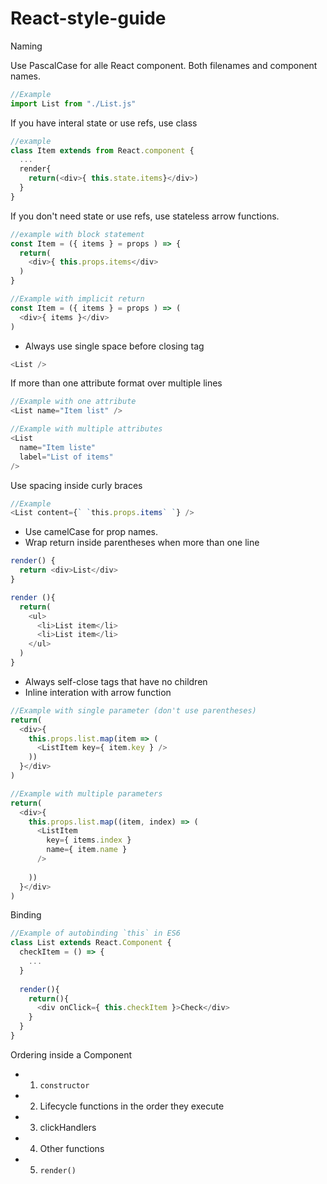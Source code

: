 # React-style-guide

Naming

Use PascalCase for alle React component. Both filenames and component names.
```javascript
//Example
import List from "./List.js"
```

If you have interal state or use refs, use class

```javascript
//example
class Item extends from React.component {
  ...
  render{
    return(<div>{ this.state.items}</div>)
  }
}
```

If you don't need state or use refs, use stateless arrow functions.

```javascript
//example with block statement
const Item = ({ items } = props ) => {
  return(
    <div>{ this.props.items</div>
  )
}

//Example with implicit return
const Item = ({ items } = props ) => (
  <div>{ items }</div>
)
```



- Always use single space before closing tag
```javascript
<List />
```

If more than one attribute format over multiple lines
```javascript
//Example with one attribute
<List name="Item list" />

//Example with multiple attributes
<List 
  name="Item liste"
  label="List of items"
/>
```

Use spacing inside curly braces
```javascript
//Example
<List content={` `this.props.items` `} />
```

- Use camelCase for prop names.
- Wrap return inside parentheses when more than one line
```javascript
render() {
  return <div>List</div>
}

render (){
  return(
    <ul>
      <li>List item</li>
      <li>List item</li>
    </ul>
  )
}
```

- Always self-close tags that have no children
- Inline interation with arrow function
```javascript
//Example with single parameter (don't use parentheses)
return(
  <div>{ 
    this.props.list.map(item => (
      <ListItem key={ item.key } />
    ))
  }</div>
)

//Example with multiple parameters
return(
  <div>{ 
    this.props.list.map((item, index) => (
      <ListItem 
        key={ items.index }
        name={ item.name }
      />
        
    ))
  }</div>
)
```

Binding
```javascript
//Example of autobinding `this` in ES6
class List extends React.Component {
  checkItem = () => {
    ...
  }
  
  render(){
    return(){
      <div onClick={ this.checkItem }>Check</div>
    }
  }
}
````

Ordering inside a Component
- 1. `constructor`
- 2. Lifecycle functions in the order they execute
- 3. clickHandlers
- 4. Other functions
- 5. `render()`
